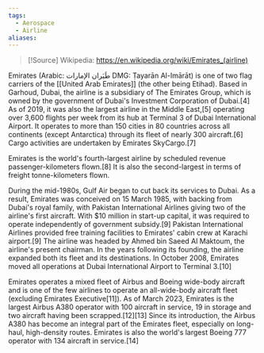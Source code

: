 ```yaml
---
tags:
  - Aerospace
  - Airline
aliases:
---
```

> [!Source]
> Wikipedia: https://en.wikipedia.org/wiki/Emirates_(airline)

Emirates (Arabic: طَيَران الإمارات DMG: Ṭayarān Al-Imārāt) is one of two flag carriers of the [[United Arab Emirates]] (the other being Etihad). Based in Garhoud, Dubai, the airline is a subsidiary of The Emirates Group, which is owned by the government of Dubai's Investment Corporation of Dubai.[4] As of 2019, it was also the largest airline in the Middle East,[5] operating over 3,600 flights per week from its hub at Terminal 3 of Dubai International Airport. It operates to more than 150 cities in 80 countries across all continents (except Antarctica) through its fleet of nearly 300 aircraft.[6] Cargo activities are undertaken by Emirates SkyCargo.[7]

Emirates is the world's fourth-largest airline by scheduled revenue passenger-kilometers flown.[8] It is also the second-largest in terms of freight tonne-kilometers flown.

During the mid-1980s, Gulf Air began to cut back its services to Dubai. As a result, Emirates was conceived on 15 March 1985, with backing from Dubai's royal family, with Pakistan International Airlines giving two of the airline's first aircraft. With $10 million in start-up capital, it was required to operate independently of government subsidy.[9] Pakistan International Airlines provided free training facilities to Emirates' cabin crew at Karachi airport.[9] The airline was headed by Ahmed bin Saeed Al Maktoum, the airline's present chairman. In the years following its founding, the airline expanded both its fleet and its destinations. In October 2008, Emirates moved all operations at Dubai International Airport to Terminal 3.[10]

Emirates operates a mixed fleet of Airbus and Boeing wide-body aircraft and is one of the few airlines to operate an all-wide-body aircraft fleet (excluding Emirates Executive[11]). As of March 2023, Emirates is the largest Airbus A380 operator with 100 aircraft in service, 19 in storage and two aircraft having been scrapped.[12][13] Since its introduction, the Airbus A380 has become an integral part of the Emirates fleet, especially on long-haul, high-density routes. Emirates is also the world's largest Boeing 777 operator with 134 aircraft in service.[14] 